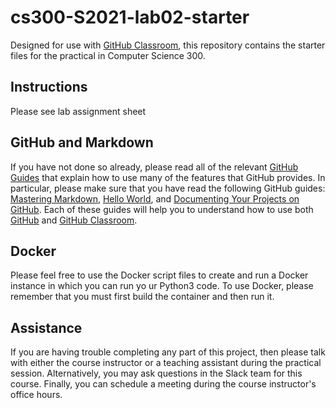 
# cs300-S2021-lab02-starter

Designed for use with [GitHub Classroom](https://classroom.github.com/), this repository contains the starter files for the practical in Computer Science 300.


## Instructions

Please see lab assignment sheet

## GitHub and Markdown

If you have not done so already, please read all of the relevant [GitHub Guides](https://guides.github.com/) that explain how to use many of the features that GitHub provides. In particular, please make sure that you have read the following GitHub guides: [Mastering Markdown](https://guides.github.com/features/mastering-markdown/), [Hello World](https://guides.github.com/activities/hello-world/), and [Documenting Your Projects on GitHub](https://guides.github.com/features/wikis/). Each of these guides will help you to understand how to use both [GitHub](http://github.com) and [GitHub Classroom](https://classroom.github.com/).


## Docker
Please feel free to use the Docker script files to create and run a Docker instance in which you can run yo
ur Python3 code. To use Docker, please remember that you must first build the container and then run it. 



## Assistance

If you are having trouble completing any part of this project, then please talk with either the course instructor or a teaching assistant during the practical session. Alternatively, you may ask questions in the Slack team for this course. Finally, you can schedule a meeting during the course instructor's office hours.
